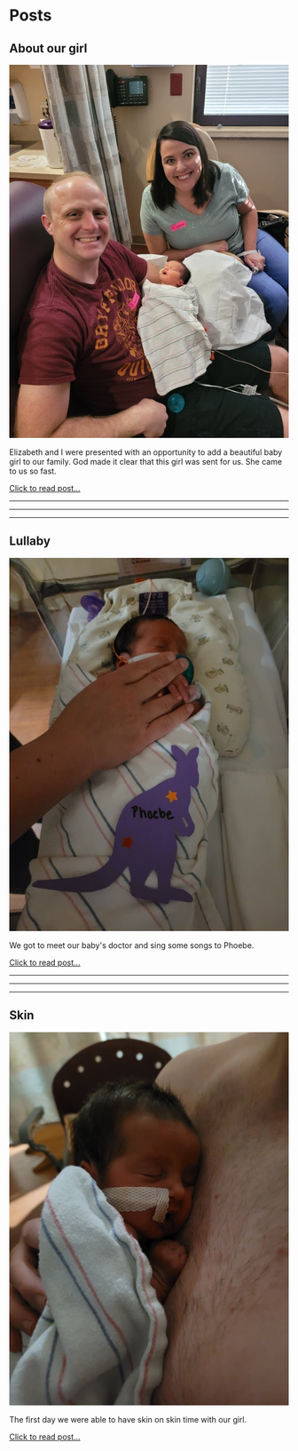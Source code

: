 <!-- # Photos
If you are just here for photos, you will find them throughout the site, But you can also view all of the photos/videos in my google drive link. we will continue to add photos and videos every day.

[Click here for all google drive photos](https://drive.google.com/drive/u/0/folders/1er6h1sBKArrKzIAYFiDsrEpOqSbdnln6) -->

# Posts

## About our girl
[![First Family Photo](/images/April-13-2022/20220413_172133.jpg)](/blog/about-phoebe)

Elizabeth and I were presented with an opportunity to add a beautiful baby girl to our family. God made it clear that this girl was sent for us. She came to us so fast.

[Click to read post...](/blog/about-phoebe)

---
---
---

## Lullaby
[![photo](/images/April-15-2022/20220415_220630.jpg)](/blog/about-phoebe)

We got to meet our baby's doctor and sing some songs to Phoebe.

[Click to read post...](/blog/lullaby)

---
---
---

## Skin
[![baby on chest](/images/April-14-2022/skin.jpg)](/blog/skin)

The first day we were able to have skin on skin time with our girl.

[Click to read post...](/blog/skin)

